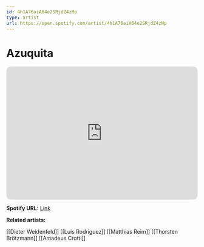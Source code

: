 ```yaml
---
id: 4h1A76aiA64e2SRjdZ4zMp
type: artist
url: https://open.spotify.com/artist/4h1A76aiA64e2SRjdZ4zMp
---
```

# Azuquita

<iframe style="border-radius:12px" src="https://open.spotify.com/embed/artist/4h1A76aiA64e2SRjdZ4zMp" width="100%" height="352" frameBorder="0" allowfullscreen="" allow="autoplay; clipboard-write; encrypted-media; fullscreen; picture-in-picture" loading="lazy"></iframe>

**Spotify URL:** [Link](https://open.spotify.com/artist/4h1A76aiA64e2SRjdZ4zMp)

**Related artists:**

[[Dieter Weidenfeld]]
[[Luis Rodriguez]]
[[Matthias Reim]]
[[Thorsten Brötzmann]]
[[Amadeus Crotti]]
